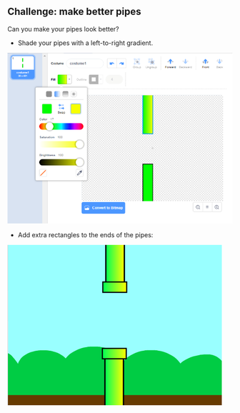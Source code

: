 ## Challenge: make better pipes

Can you make your pipes look better?

+ Shade your pipes with a left-to-right gradient.

![skærmbillede](images/flappy-pipes-filled.png)

+ Add extra rectangles to the ends of the pipes:

![skærmbillede](images/flappy-pipes-ends.png)